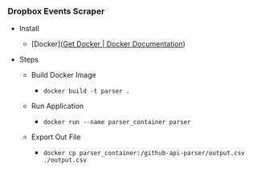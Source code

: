 ### Dropbox Events Scraper

* Install

    * [Docker]([Get Docker | Docker Documentation](https://docs.docker.com/get-docker/))

* Steps
    - Build Docker Image
        - `docker build -t parser .`

    - Run Application
        - `docker run --name parser_container parser`

    - Export Out File
        - `docker cp parser_container:/github-api-parser/output.csv ./output.csv`
